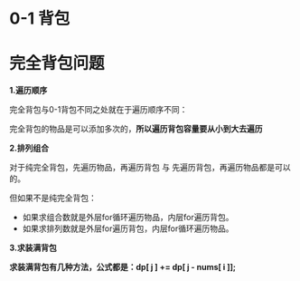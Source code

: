 # 0-1 背包





# 完全背包问题



**1.遍历顺序**

完全背包与0-1背包不同之处就在于遍历顺序不同：

完全背包的物品是可以添加多次的，**所以遍历背包容量要从小到大去遍历**

**2.排列组合**

对于纯完全背包，先遍历物品，再遍历背包 与 先遍历背包，再遍历物品都是可以的。

但如果不是纯完全背包：

- 如果求组合数就是外层for循环遍历物品，内层for遍历背包。
- 如果求排列数就是外层for遍历背包，内层for循环遍历物品。

**3.求装满背包**

**求装满背包有几种方法，公式都是：dp[ j ] += dp[ j - nums[ i ]];**
